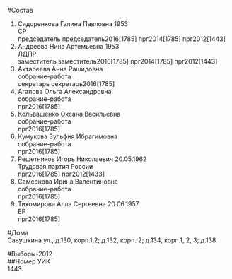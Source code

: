 #Состав  
1. Сидоренкова Галина Павловна 1953  
    СР  
    председатель председатель2016[1785] прг2014[1785] прг2012[1443]  
2. Андреева Нина Артемьевна 1953  
    ЛДПР  
    заместитель заместитель2016[1785] прг2014[1785] прг2012[1443]  
3. Ахтареева Анна Рашидовна  
    собрание-работа  
    секретарь секретарь2016[1785]  
4. Агапова Ольга Александровна  
    собрание-работа  
    прг2016[1785]  
5. Кольвашенко Оксана Васильевна  
    собрание-работа  
    прг2016[1785]  
6. Кумукова Зульфия Ибрагимовна  
    собрание-работа  
    прг2016[1785]  
7. Решетников Игорь Николаевич 20.05.1962  
    Трудовая партия России  
    прг2016[1785] прг2012[1433]  
8. Самсонова Ирина Валентиновна  
    собрание-работа  
    прг2016[1785]  
9. Тихомирова Алла Сергеевна 20.06.1957  
    ЕР  
    прг2016[1785]  
  
#Дома  
Савушкина ул.,  д.130, корп.1,2; д.132, корп. 2; д.134, корп.1, 2, 3; д.138  
  
#Выборы-2012  
##Номер УИК  
1443  

